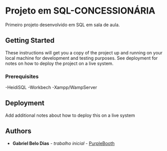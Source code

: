 # Projeto em SQL-CONCESSIONÁRIA

Primeiro projeto desenvolvido em SQL em sala de aula.

## Getting Started

These instructions will get you a copy of the project up and running on your local machine for development and testing purposes. See deployment for notes on how to deploy the project on a live system.

### Prerequisites

-HeidiSQL
-Workbech
-Xampp/WampServer


## Deployment

Add additional notes about how to deploy this on a live system



## Authors

* **Gabriel Belo Dias** - *trabalho inicial* - [PurpleBooth](https://github.com/PurpleBooth)



